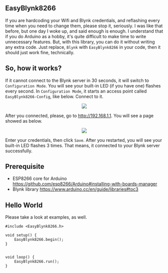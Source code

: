 ## EasyBlynk8266
If you are hardcoding your Wifi and Blynk credentials, and reflashing every time when you need to change them, please stop it, seriously. I was like that before, but one day I woke up, and said enough is enough.
I understand that if you do Arduino as a hobby, it's quite difficult to make time to write unnecessary features. But, with this library, you can do it without writing any extra code. Just replace, `Blynk` with `EasyBlynk8266` in your code, then it should just work fine, technically.

## So, how it works?
If it cannot connect to the Blynk server in 30 seconds, it will switch to `Configuration Mode`. You will see your built-in LED (if you have one) flashes every second. In `Configuration Mode`, it starts an access point called `EasyBlynk8266-Config`, like below. Connect to it.

<p align="center">
    <img src="https://user-images.githubusercontent.com/1836721/49258233-fcb50a80-f434-11e8-8e91-14a60202e487.png">
</p>

After you connected, please, go to http://192.168.1.1. You will see a page showed as below.
<p align="center">
    <img src="https://user-images.githubusercontent.com/1836721/49258236-ff176480-f434-11e8-9430-61cb09d8e6bd.png">
</p>

Enter your credentials, then click `Save`. After you restarted, you will see your built-in LED flashes 3 times. That means, it connected to your Blynk server successfully.

## Prerequisite
* ESP8266 core for Arduino https://github.com/esp8266/Arduino#installing-with-boards-manager
* Blynk library https://www.arduino.cc/en/guide/libraries#toc3

## Hello World
Please take a look at examples, as well.
```
#include <EasyBlynk8266.h>

void setup() {
    EasyBlynk8266.begin();
}


void loop() {
    EasyBlynk8266.run();
}
```

